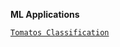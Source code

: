 
**ML Applications**

[`Tomatos Classification`](https://huggingface.co/spaces/andtr-2021/ripe-tomato-or-unrip-tomato?logs=container)



